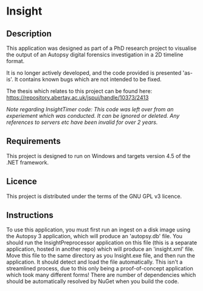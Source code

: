 Insight
=======

Description
-----------

This application was designed as part of a PhD research project to visualise the output of an Autopsy digital forensics investigation in a 2D timeline format.

It is no longer actively developed, and the code provided is presented 'as-is'. It contains known bugs which are not intended to be fixed.

The thesis which relates to this project can be found here:
https://repository.abertay.ac.uk/jspui/handle/10373/2413

*Note regarding InsightTimer code: This code was left over from an experiement which was conducted. It can be ignored or deleted. Any references to servers etc have been invalid for over 2 years.*

Requirements
------------

This project is designed to run on Windows and targets version 4.5 of the .NET framework.

Licence
-------

This project is distributed under the terms of the GNU GPL v3 licence.

Instructions
------------

To use this application, you must first run an ingest on a disk image using the Autopsy 3 application, which will produce an 'autopsy.db' file.
You should run the InsightPreprocessor application on this file (this is a separate application, hosted in another repo) which will produce an 'insight.xml' file.
Move this file to the same directory as you Insight.exe file, and then run the application. It should detect and load the file automatically.
This isn't a streamlined process, due to this only being a proof-of-concept application which took many different forms!
There are number of dependencies which should be automatically resolved by NuGet when you build the code.